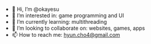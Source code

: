 - 👋 Hi, I’m @okayesu
- 👀 I’m interested in: game programming and UI
- 🌱 I’m currently learning: multithreading
- 💞️ I’m looking to collaborate on: websites, games, apps
- 📫 How to reach me: hyun.cho4@gmail.com

<!---
okayesu/okayesu is a ✨ special ✨ repository because its `README.md` (this file) appears on your GitHub profile.
You can click the Preview link to take a look at your changes.
--->
